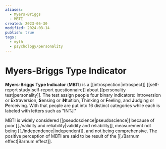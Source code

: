 ```yaml
---
aliases:
  - Myers-Briggs
  - MBTI
created: 2023-05-30
modified: 2024-03-14
publish: true
tags:
  - myth
  - psychology/personality
---
```


# Myers-Briggs Type Indicator

**Myers-Briggs Type Indicator** (**MBTI**) is a [[introspection|introspect]] [[self-report study|self-report questionnaire]] about [[personality test|personality]]. The test assign people four binary indicators: **I**ntroversion or **E**xtraversion, **S**ensing or i**N**tuition, **T**hinking or **F**eeling, and **J**udging or **P**erceiving. With that people are put into 16 distinct categories while each is labeled with letters such as "INTJ."

MBTI is widely considered [[pseudoscience|pseudoscience]] because of poor [[./validity and reliability|validity and reliability]], measurement not being [[./independence|independent]], and not being comprehensive. The positive perception of MBTI are said to be result of the [[./Barnum effect|Barnum effect]].